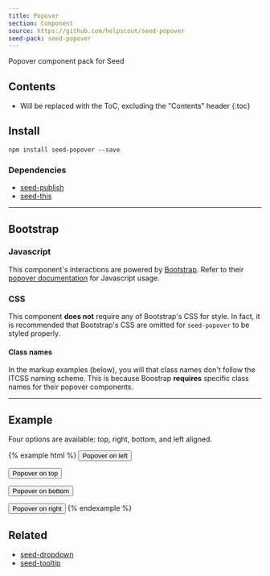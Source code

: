 ```yaml
---
title: Popover
section: Component
source: https://github.com/helpscout/seed-popover
seed-pack: seed-popover
---
```


Popover component pack for Seed

## Contents

* Will be replaced with the ToC, excluding the "Contents" header
{:toc}

## Install

```
npm install seed-popover --save
```


### Dependencies

* [seed-publish](/seed/packs/seed-publish)
* [seed-this](/seed/packs/seed-this)



---



## Bootstrap

### Javascript

This component's interactions are powered by [Bootstrap](http://getbootstrap.com/javascript/). Refer to their [popover documentation](http://getbootstrap.com/javascript/#popovers-usage) for Javascript usage.


### CSS

This component **does not** require any of Bootstrap's CSS for style. In fact, it is recommended that Bootstrap's CSS are omitted for `seed-popover` to be styled properly.


#### Class names

In the markup examples (below), you will that class names don't follow the ITCSS naming scheme. This is because Boostrap **requires** specific class names for their popover components.



---



## Example

Four options are available: top, right, bottom, and left aligned.

{% example html %}
<button type="button" class="c-button" data-container="body" data-toggle="popover" data-placement="left" data-content="Vivamus sagittis lacus vel augue laoreet rutrum faucibus.">
  Popover on left
</button>

<button type="button" class="c-button" data-container="body" data-toggle="popover" data-placement="top" data-content="Vivamus sagittis lacus vel augue laoreet rutrum faucibus.">
  Popover on top
</button>

<button type="button" class="c-button" data-container="body" data-toggle="popover" data-placement="bottom" data-content="Vivamus
sagittis lacus vel augue laoreet rutrum faucibus.">
  Popover on bottom
</button>

<button type="button" class="c-button" data-container="body" data-toggle="popover" data-placement="right" data-content="Vivamus sagittis lacus vel augue laoreet rutrum faucibus.">
  Popover on right
</button>
{% endexample %}



## Related

* [seed-dropdown](/seed/packs/seed-dropdown)
* [seed-tooltip](/seed/packs/seed-tooltip)
